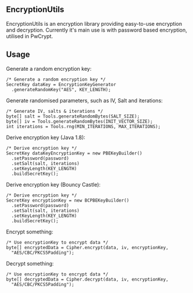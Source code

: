 EncryptionUtils
---
EncryptionUtils is an encryption library providing easy-to-use encryption and decryption. Currently it's main use is with password based encryption, utilised in PwCrypt.

Usage
---
Generate a random encryption key:

    /* Generate a random encryption key */
    SecretKey dataKey = EncryptionKeyGenerator
      .generateRandomKey("AES", KEY_LENGTH);

Generate randomised parameters, such as IV, Salt and iterations:

    /* Generate IV, salts & iterations */
    byte[] salt = Tools.generateRandomBytes(SALT_SIZE);
    byte[] iv = Tools.generateRandomBytes(INIT_VECTOR_SIZE);
    int iterations = Tools.rng(MIN_ITERATIONS, MAX_ITERATIONS);
    
Derive encryption key (Java 1.8):

    /* Derive encryption key */
    SecretKey dataKeyEncryptionKey = new PBEKeyBuilder()
      .setPassword(password)
      .setSalt(salt, iterations)
      .setKeyLength(KEY_LENGTH)
      .buildSecretKey();

Derive encryption key (Bouncy Castle):

    /* Derive encryption key */
    SecretKey encryptionKey = new BCPBEKeyBuilder()
      .setPassword(password)
      .setSalt(salt, iterations)
      .setKeyLength(KEY_LENGTH)
      .buildSecretKey();

Encrypt something:

    /* Use encryptionKey to encrypt data */
    byte[] encryptedData = Cipher.encrypt(data, iv, encryptionKey, 
      "AES/CBC/PKCS5Padding");

Decrypt something:

    /* Use encryptionKey to encrypt data */
    byte[] decryptedData = Cipher.decrypt(data, iv, encryptionKey, 
      "AES/CBC/PKCS5Padding");
